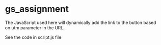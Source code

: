 # gs_assignment

The JavaScript used here will dynamically add the link to the button based on utm parameter in the URL.

See the code in script.js file
